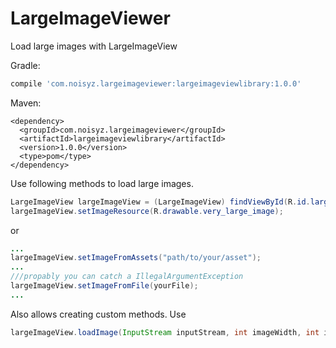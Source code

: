 # LargeImageViewer
Load large images with LargeImageView

Gradle:

```gradle
compile 'com.noisyz.largeimageviewer:largeimageviewlibrary:1.0.0'
```

Maven:

```maven
<dependency>
  <groupId>com.noisyz.largeimageviewer</groupId>
  <artifactId>largeimageviewlibrary</artifactId>
  <version>1.0.0</version>
  <type>pom</type>
</dependency>
```

Use following methods to load large images.

```java
LargeImageView largeImageView = (LargeImageView) findViewById(R.id.largeImageView);
largeImageView.setImageResource(R.drawable.very_large_image);
```
or
```java
...
largeImageView.setImageFromAssets("path/to/your/asset");
...
///propably you can catch a IllegalArgumentException
largeImageView.setImageFromFile(yourFile);
...
```

Also allows creating custom methods.
Use
```java
largeImageView.loadImage(InputStream inputStream, int imageWidth, int imageHeight);
```
